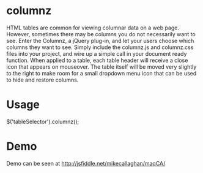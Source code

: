 columnz
=======
HTML tables are common for viewing columnar data on a web page. However, sometimes there may be columns you do not necessarily want to see. Enter the Columnz, a jQuery plug-in, and let your users choose which columns they want to see. Simply include the columnz.js and columnz.css files into your project, and wire up a simple call in your document ready function.
When applied to a table, each table header will receive a close icon that appears on mouseover. The table itself will be moved very slightly to the right to make room for a small dropdown menu icon that can be used to hide and restore columns.

Usage
=====
$('tableSelector').columnz();

Demo
=======
Demo can be seen at http://jsfiddle.net/mikecallaghan/maqCA/